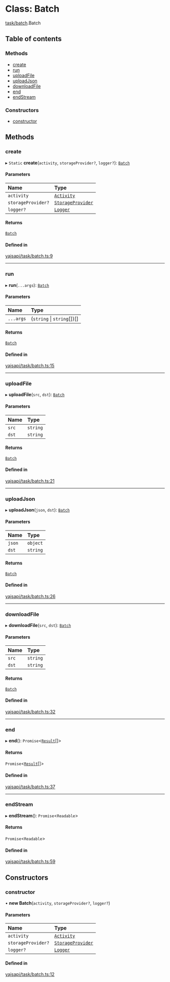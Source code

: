 # Class: Batch

[task/batch](../modules/task_batch.md).Batch

## Table of contents

### Methods

- [create](task_batch.Batch.md#create)
- [run](task_batch.Batch.md#run)
- [uploadFile](task_batch.Batch.md#uploadfile)
- [uploadJson](task_batch.Batch.md#uploadjson)
- [downloadFile](task_batch.Batch.md#downloadfile)
- [end](task_batch.Batch.md#end)
- [endStream](task_batch.Batch.md#endstream)

### Constructors

- [constructor](task_batch.Batch.md#constructor)

## Methods

### create

▸ `Static` **create**(`activity`, `storageProvider?`, `logger?`): [`Batch`](task_batch.Batch.md)

#### Parameters

| Name | Type |
| :------ | :------ |
| `activity` | [`Activity`](activity_activity.Activity.md) |
| `storageProvider?` | [`StorageProvider`](../interfaces/storage_provider.StorageProvider.md) |
| `logger?` | [`Logger`](../interfaces/utils_logger.Logger.md) |

#### Returns

[`Batch`](task_batch.Batch.md)

#### Defined in

[yajsapi/task/batch.ts:9](https://github.com/golemfactory/yajsapi/blob/e4105b2/yajsapi/task/batch.ts#L9)

___

### run

▸ **run**(`...args`): [`Batch`](task_batch.Batch.md)

#### Parameters

| Name | Type |
| :------ | :------ |
| `...args` | (`string` \| `string`[])[] |

#### Returns

[`Batch`](task_batch.Batch.md)

#### Defined in

[yajsapi/task/batch.ts:15](https://github.com/golemfactory/yajsapi/blob/e4105b2/yajsapi/task/batch.ts#L15)

___

### uploadFile

▸ **uploadFile**(`src`, `dst`): [`Batch`](task_batch.Batch.md)

#### Parameters

| Name | Type |
| :------ | :------ |
| `src` | `string` |
| `dst` | `string` |

#### Returns

[`Batch`](task_batch.Batch.md)

#### Defined in

[yajsapi/task/batch.ts:21](https://github.com/golemfactory/yajsapi/blob/e4105b2/yajsapi/task/batch.ts#L21)

___

### uploadJson

▸ **uploadJson**(`json`, `dst`): [`Batch`](task_batch.Batch.md)

#### Parameters

| Name | Type |
| :------ | :------ |
| `json` | `object` |
| `dst` | `string` |

#### Returns

[`Batch`](task_batch.Batch.md)

#### Defined in

[yajsapi/task/batch.ts:26](https://github.com/golemfactory/yajsapi/blob/e4105b2/yajsapi/task/batch.ts#L26)

___

### downloadFile

▸ **downloadFile**(`src`, `dst`): [`Batch`](task_batch.Batch.md)

#### Parameters

| Name | Type |
| :------ | :------ |
| `src` | `string` |
| `dst` | `string` |

#### Returns

[`Batch`](task_batch.Batch.md)

#### Defined in

[yajsapi/task/batch.ts:32](https://github.com/golemfactory/yajsapi/blob/e4105b2/yajsapi/task/batch.ts#L32)

___

### end

▸ **end**(): `Promise`<[`Result`](../interfaces/activity_results.Result.md)[]\>

#### Returns

`Promise`<[`Result`](../interfaces/activity_results.Result.md)[]\>

#### Defined in

[yajsapi/task/batch.ts:37](https://github.com/golemfactory/yajsapi/blob/e4105b2/yajsapi/task/batch.ts#L37)

___

### endStream

▸ **endStream**(): `Promise`<`Readable`\>

#### Returns

`Promise`<`Readable`\>

#### Defined in

[yajsapi/task/batch.ts:59](https://github.com/golemfactory/yajsapi/blob/e4105b2/yajsapi/task/batch.ts#L59)

## Constructors

### constructor

• **new Batch**(`activity`, `storageProvider?`, `logger?`)

#### Parameters

| Name | Type |
| :------ | :------ |
| `activity` | [`Activity`](activity_activity.Activity.md) |
| `storageProvider?` | [`StorageProvider`](../interfaces/storage_provider.StorageProvider.md) |
| `logger?` | [`Logger`](../interfaces/utils_logger.Logger.md) |

#### Defined in

[yajsapi/task/batch.ts:12](https://github.com/golemfactory/yajsapi/blob/e4105b2/yajsapi/task/batch.ts#L12)
